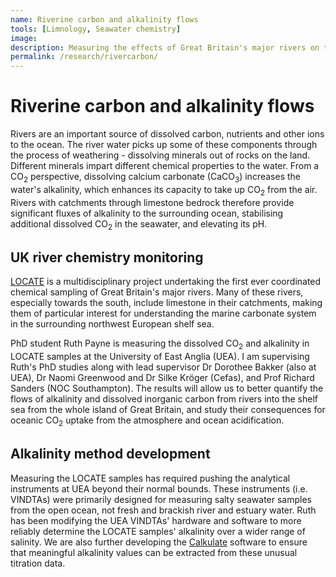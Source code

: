 ```yaml
---
name: Riverine carbon and alkalinity flows
tools: [Limnology, Seawater chemistry]
image:
description: Measuring the effects of Great Britain's major rivers on the marine carbonate system of the surrounding shelf sea.
permalink: /research/rivercarbon/
---
```


<!-- https://raw.githubusercontent.com/mvdh7/mvdh7.github.io/master/images/locate.png -->

# **Riverine carbon and alkalinity flows**

Rivers are an important source of dissolved carbon, nutrients and other ions to the ocean. The river water picks up some of these components through the process of weathering - dissolving minerals out of rocks on the land. Different minerals impart different chemical properties to the water. From a CO<sub>2</sub> perspective, dissolving calcium carbonate (CaCO<sub>3</sub>) increases the water's alkalinity, which enhances its capacity to take up CO<sub>2</sub> from the air. Rivers with catchments through limestone bedrock therefore provide significant fluxes of alkalinity to the surrounding ocean, stabilising additional dissolved CO<sub>2</sub> in the seawater, and elevating its pH.

## UK river chemistry monitoring

[LOCATE](http://locate.ac.uk/) is a multidisciplinary project undertaking the first ever coordinated chemical sampling of Great Britain's major rivers. Many of these rivers, especially towards the south, include limestone in their catchments, making them of particular interest for understanding the marine carbonate system in the surrounding northwest European shelf sea.

PhD student Ruth Payne is measuring the dissolved CO<sub>2</sub> and alkalinity in LOCATE samples at the University of East Anglia (UEA). I am supervising Ruth's PhD studies along with lead supervisor Dr Dorothee Bakker (also at UEA), Dr Naomi Greenwood and Dr Silke Kröger (Cefas), and Prof Richard Sanders (NOC Southampton). The results will allow us to better quantify the flows of alkalinity and dissolved inorganic carbon from rivers into the shelf sea from the whole island of Great Britain, and study their consequences for oceanic CO<sub>2</sub> uptake from the atmosphere and ocean acidification.

## Alkalinity method development

Measuring the LOCATE samples has required pushing the analytical instruments at UEA beyond their normal bounds. These instruments (i.e. VINDTAs) were primarily designed for measuring salty seawater samples from the open ocean, not fresh and brackish river and estuary water. Ruth has been modifying the UEA VINDTAs' hardware and software to more reliably determine the LOCATE samples' alkalinity over a wider range of salinity. We are also further developing the [Calkulate](calkulate) software to ensure that meaningful alkalinity values can be extracted from these unusual titration data.
